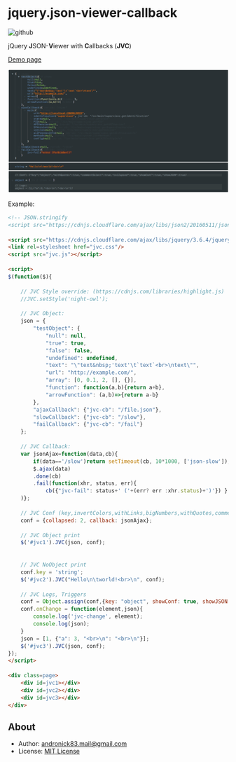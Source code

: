 # jquery.json-viewer-callback

![github](https://img.shields.io/github/license/andronick83/jquery.json-viewer-callback)

jQuery **J**SON-**V**iewer with **C**allbacks (**JVC**)

[Demo page](https://andronick83.github.io/jquery.json-viewer-callback/demo.html)

![Screenshot](screenshot.png?)

Example:
```html
<!-- JSON.stringify
<script src="https://cdnjs.cloudflare.com/ajax/libs/json2/20160511/json2.min.js"></script> -->

<script src="https://cdnjs.cloudflare.com/ajax/libs/jquery/3.6.4/jquery.min.js"></script>
<link rel=stylesheet href="jvc.css"/>
<script src="jvc.js"></script>

<script>
$(function($){
	
	// JVC Style override: (https://cdnjs.com/libraries/highlight.js)
	//JVC.setStyle('night-owl');
	
	// JVC Object:
	json = {
		"testObject": {
			"null": null,
			"true": true,
			"false": false,
			"undefined": undefined,
			"text": "\"text&nbsp;'text'\t`text`<br>\ntext\"",
			"url": "http://example.com/",
			"array": [0, 0.1, 2, [], {}],
			"function": function(a,b){return a+b},
			"arrowFunction": (a,b)=>{return a-b}
		},
		"ajaxCallback": {"jvc-cb": "/file.json"},
		"slowCallback": {"jvc-cb": "/slow"},
		"failCallback": {"jvc-cb": "/fail"}
	};
	
	// JVC Callback:
	var jsonAjax=function(data,cb){
		if(data=='/slow')return setTimeout(cb, 10*1000, ['json-slow']);
		$.ajax(data)
		.done(cb)
		.fail(function(xhr, status, err){
			cb({"jvc-fail": status+' ('+(err? err :xhr.status)+')'}) }
	)};
	
	// JVC Conf (key,invertColors,withLinks,bigNumbers,withQuotes,commentSelect,tab,collapsed,showConf,showJSON,debug,error,callback,onChange)
	conf = {collapsed: 2, callback: jsonAjax};
	
	// JVC Object print
	$('#jvc1').JVC(json, conf);
	
	
	// JVC NoObject print
	conf.key = 'string';
	$('#jvc2').JVC("Hello\n\tworld!<br>\n", conf);
	
	// JVC Logs, Triggers
	conf = Object.assign(conf,{key: "object", showConf: true, showJSON: true, withQuotes: true, commentSelect: true, collapsed: true})
	conf.onChange = function(element,json){
		console.log('jvc-change', element);
		console.log(json);
	}
	json = [1, {"a": 3, "<br>\n": "<br>\n"}];
	$('#jvc3').JVC(json, conf);
});
</script>

<div class=page>
	<div id=jvc1></div>
	<div id=jvc2></div>
	<div id=jvc3></div>
</div>
```

## About

- Author: [andronick83.mail@gmail.com](mailto:andronick.mail@gmail.com)
- License: [MIT License](http://opensource.org/licenses/MIT)
